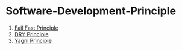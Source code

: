 # Software-Development-Principle
1. [Fail Fast Principle](https://martinfowler.com/ieeeSoftware/failFast.pdf)
2. [DRY Principle](https://www.oreilly.com/library/view/97-things-every/9780596809515/ch30.html)
3. [Yagni Principle](https://martinfowler.com/bliki/Yagni.html)
